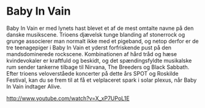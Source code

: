# Baby In Vain

Baby In Vain er med lynets hast blevet et af de mest omtalte navne på den danske musikscene.
Trioens djævelsk tunge blanding af stonerrock og grunge associerer man normalt ikke med 
et pigeband, og netop derfor er de tre teenagepiger i Baby In Vain et yderst forfriskende pust 
på den mandsdominerede rockscene. Kombinationen af hård tråd og hæse kvindevokaler er
kraftfuld og beskidt, og det spændingsfyldte musikalske rum sender tankerne tilbage til Nirvana, 
The Breeders og Black Sabbath. Efter trioens veloverståede koncerter på dette års SPOT og 
Roskilde Festival, kan du se frem til at få et velplaceret spark i solar plexus, når Baby In Vain 
indtager Alive.

http://www.youtube.com/watch?v=X_xP7UPoL1E